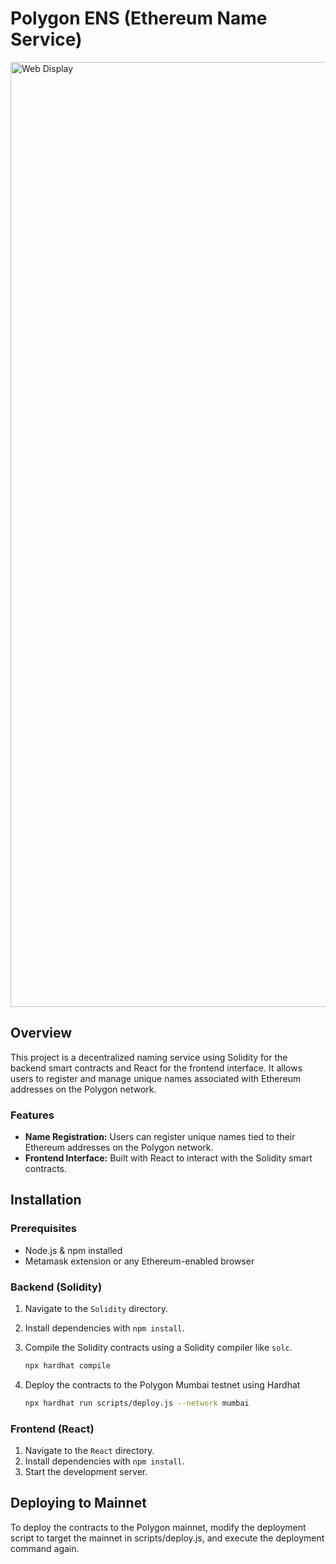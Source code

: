 # Polygon ENS (Ethereum Name Service)
<img width="1512" alt="Web Display" src="https://github.com/reethuthota/Naming_Service/assets/129527629/e569c352-9a57-4738-92ca-4c70bd670c0a">

## Overview

This project is a decentralized naming service using Solidity for the backend smart contracts and React for the frontend interface. It allows users to register and manage unique names associated with Ethereum addresses on the Polygon network.

### Features

- **Name Registration:** Users can register unique names tied to their Ethereum addresses on the Polygon network.
- **Frontend Interface:** Built with React to interact with the Solidity smart contracts.

## Installation

### Prerequisites

- Node.js & npm installed
- Metamask extension or any Ethereum-enabled browser

### Backend (Solidity)

1. Navigate to the `Solidity` directory.
2. Install dependencies with `npm install`.
3. Compile the Solidity contracts using a Solidity compiler like `solc`.

   ```bash
   npx hardhat compile
4. Deploy the contracts to the Polygon Mumbai testnet using Hardhat
    ```bash
    npx hardhat run scripts/deploy.js --network mumbai
### Frontend (React) 
1. Navigate to the `React` directory.
2. Install dependencies with `npm install`.
3. Start the development server.

## Deploying to Mainnet
To deploy the contracts to the Polygon mainnet, modify the deployment script to target the mainnet in scripts/deploy.js, and execute the deployment command again.

